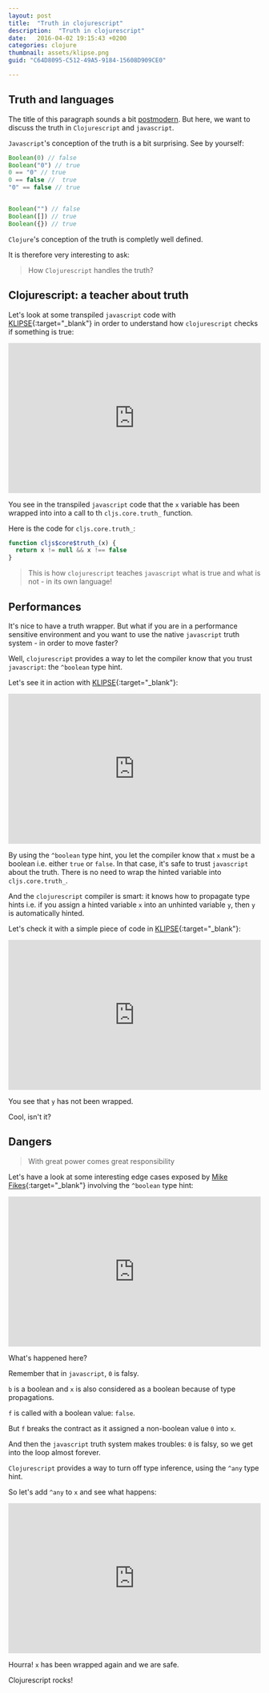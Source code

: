 ```yaml
---
layout: post
title:  "Truth in clojurescript"
description:  "Truth in clojurescript"
date:   2016-04-02 19:15:43 +0200
categories: clojure
thumbnail: assets/klipse.png
guid: "C64D8095-C512-49A5-9184-15608D909CE0"

---
```


## Truth and languages

The title of this paragraph sounds a bit [postmodern](https://en.wikipedia.org/wiki/Postmodernism{:target="_blank"}). But here, we want to discuss the truth in `Clojurescript` and `javascript`.

`Javascript`'s conception of the truth is a bit surprising. See by yourself:

~~~ javascript
Boolean(0) // false
Boolean("0") // true
0 == "0" // true
0 == false //  true
"0" == false // true


Boolean("") // false
Boolean([]) // true
Boolean({}) // true
~~~
`Clojure`'s conception of the truth is completly well defined.

It is therefore very interesting to ask:

>How `Clojurescript` handles the truth?

## Clojurescript: a teacher about truth 

Let's look at some transpiled `javascript` code with [KLIPSE][app-url]{:target="_blank"} in order to understand how `clojurescript` checks if something is true:

<iframe frameborder="0" width="100%" height="300px"
    src= 
    "http://app.klipse.tech/?js_only=1&cljs_in=(defn%20check%20%5Bx%5D%0A%20%20(if%20x%20%22true%22%20%22false%22))">
</iframe>

You see in the transpiled `javascript` code that the `x` variable has been wrapped into into a call to th `cljs.core.truth_` function.

Here is the code for `cljs.core.truth_`:

~~~ javascript
function cljs$core$truth_(x) {
  return x != null && x !== false
}
~~~

> This is how `clojurescript` teaches `javascript` what is true and what is not - in its own language!

## Performances

It's nice to have a truth wrapper. But what if you are in a performance sensitive environment and you want to use the native `javascript` truth system - in order to move faster?

Well, `clojurescript` provides a way to let the compiler know that you trust `javascript`: the `^boolean` type hint.

Let's see it in action with [KLIPSE][app-url]{:target="_blank"}:
<iframe frameborder="0" width="100%" height="300px"
    src= 
    "http://app.klipse.tech/?js_only=1&cljs_in=(defn%20check%20%5B%5Eboolean%20x%5D%0A%20%20(if%20x%20%22true%22%20%22false%22))&js_only=1">
</iframe>

By using the `^boolean` type hint, you let the compiler know that `x` must be a boolean i.e. either `true` or `false`. In that case, it's safe to trust `javascript` about the truth. There is no need to wrap the hinted variable into `cljs.core.truth_`.

And the `clojurescript` compiler is smart: it knows how to propagate type hints i.e. if you assign a hinted variable `x` into an unhinted variable `y`, then `y` is automatically hinted.

Let's check it with a simple piece of code in [KLIPSE][app-url]{:target="_blank"}:


<iframe frameborder="0" width="100%" height="300px"
    src= 
    "http://app.klipse.tech/?cljs_in=(defn%20check%20%5B%5Eboolean%20x%5D%0A%20%20(let%20%5By%20x%5D%0A%20%20%09(if%20y%20%22true%22%20%22false%22)))&js_only=1">
</iframe>

You see that `y` has not been wrapped.

Cool, isn't it?

## Dangers

>With great power comes great responsibility

Let's have a look at some interesting edge cases exposed by [Mike Fikes](http://blog.fikesfarm.com/posts/2016-03-31-unhinted-clojurescript.html){:target="_blank"} involving the `^boolean` type hint:

<iframe frameborder="0" width="100%" height="300px"
    src= 
    "http://app.klipse.tech/?cljs_in=(defn%20f%20%5B%5Eboolean%20b%5D%0A%20%20(loop%20%5Bx%20b%0A%20%20%20%20%20%20%20%20%20n%200%5D%0A%20%20%20%20(cond%0A%20%20%20%20%20%20(%3D%20n%20100000)%20%22almost%20infinite%20loop%22%0A%20%20%20%20%20%20(not%20x)%20(recur%200%20(inc%20n))%0A%20%20%20%20%20%20%3Aelse%20%3Adone)))%0A%0A%0A(f%20false)&eval_only=1">
</iframe>

What's happened here?

Remember that in `javascript`, `0` is falsy.

`b` is a boolean and `x` is also considered as a boolean because of type propagations.

`f` is called with a boolean value: `false`. 

But `f` breaks the contract as it assigned a non-boolean value `0` into `x`.

And then the `javascript` truth system makes troubles: `0` is falsy, so we get into the loop almost forever.

`Clojurescript` provides a way to turn off type inference, using the `^any` type hint.

So let's add `^any` to `x` and see what happens:

<iframe frameborder="0" width="100%" height="300px"
    src= 
    "http://app.klipse.tech/?cljs_in=(defn%20f%20%5B%5Eboolean%20b%5D%0A%20%20(loop%20%5B%5Eany%20x%20b%0A%20%20%20%20%20%20%20%20%20n%200%5D%0A%20%20%20%20(cond%0A%20%20%20%20%20%20(%3D%20n%20100000)%20%22almost%20infinite%20loop%22%0A%20%20%20%20%20%20(not%20x)%20(recur%200%20(inc%20n))%0A%20%20%20%20%20%20%3Aelse%20%3Adone)))%0A%0A%0A(f%20false)">
</iframe>

Hourra! `x` has been wrapped again and we are safe.


Clojurescript rocks!

[app-url]: http://app.klipse.tech

